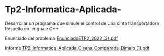 # Tp2-Informatica-Aplicada-
Desarrollar un programa que simule el control de una cinta transportadora Resuelto en lenguaje C++

Enunciado del problema 
[EnunciadoETP2_2022 (3).pdf](https://github.com/Francisco-Comparada/Tp1-Informatica-Aplicada-/files/9497285/EnunciadoETP2_2022.3.pdf)

Informe 
[TP2_Informatica_Aplicada_Cisana_Comparada_Dimaio (1).pdf](https://github.com/Francisco-Comparada/Tp1-Informatica-Aplicada-/files/9497292/TP2_Informatica_Aplicada_Cisana_Comparada_Dimaio.1.pdf)
